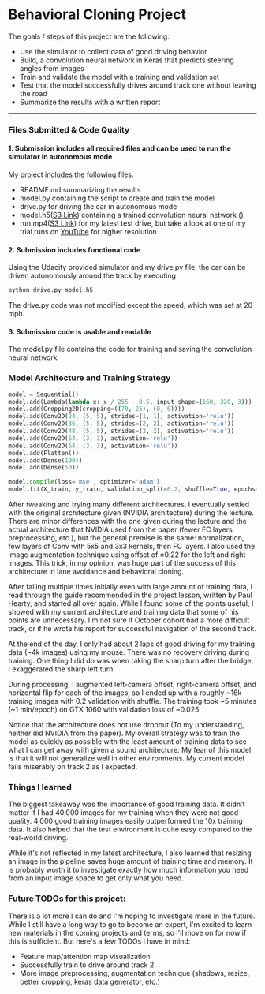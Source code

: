 # Behavioral Cloning Project

The goals / steps of this project are the following:
* Use the simulator to collect data of good driving behavior
* Build, a convolution neural network in Keras that predicts steering angles from images
* Train and validate the model with a training and validation set
* Test that the model successfully drives around track one without leaving the road
* Summarize the results with a written report

---

### Files Submitted & Code Quality

#### 1. Submission includes all required files and can be used to run the simulator in autonomous mode

My project includes the following files:
* README.md summarizing the results
* model.py containing the script to create and train the model
* drive.py for driving the car in autonomous mode
* model.h5([S3 Link]()) containing a trained convolution neural network ()
* run.mp4([S3 Link]()) for my latest test drive, but take a look at one of my trial runs on [YouTube](https://www.youtube.com/watch?v=doxtGNTfLtk) for higher resolution


#### 2. Submission includes functional code
Using the Udacity provided simulator and my drive.py file, the car can be driven autonomously around the track by executing 
```sh
python drive.py model.h5
```
The drive.py code was not modified except the speed, which was set at 20 mph. 

#### 3. Submission code is usable and readable

The model.py file contains the code for training and saving the convolution neural network

### Model Architecture and Training Strategy

```python
model = Sequential()
model.add(Lambda(lambda x: x / 255 - 0.5, input_shape=(160, 320, 3)))
model.add(Cropping2D(cropping=((70, 25), (0, 0))))
model.add(Conv2D(24, (5, 5), strides=(1, 1), activation='relu'))
model.add(Conv2D(36, (5, 5), strides=(2, 2), activation='relu'))
model.add(Conv2D(48, (5, 5), strides=(2, 2), activation='relu'))
model.add(Conv2D(64, (3, 3), activation='relu'))
model.add(Conv2D(64, (3, 3), activation='relu'))
model.add(Flatten())
model.add(Dense(100))
model.add(Dense(50))

model.compile(loss='mse', optimizer='adam')
model.fit(X_train, y_train, validation_split=0.2, shuffle=True, epochs=5, batch_size=128)
```

After tweaking and trying many different architectures, I eventually settled with the original architecture given (NVIDIA architecture) during the lecture. There are minor differences with the one given during the lecture and the actual architecture that NVIDIA used from the paper (fewer FC layers, preprocessing, etc.), but the general premise is the same: normalization, few layers of Conv with 5x5 and 3x3 kernels, then FC layers. I also used the image augmentation technique using offset of $\pm$0.22 for the left and right images. This trick, in my opinion, was huge part of the success of this architecture in lane avoidance and behavioral cloning.

After failing multiple times initially even with large amount of training data, I read through the guide recommended in the project lesson, written by Paul Hearty, and started all over again. While I found some of the points useful, I showed with my current architecture and training data that some of his points are unnecessary. I'm not sure if October cohort had a more difficult track, or if he wrote his report for successful navigation of the second track. 

At the end of the day, I only had about 2 laps of good driving for my training data (~4k images) using my mouse. There was no recovery driving during training. One thing I did do was when taking the sharp turn after the bridge, I exaggerated the sharp left turn.

During processing, I augmented left-camera offset, right-camera offset, and horizontal flip for each of the images, so I ended up with a roughly ~16k training images with 0.2 validation with shuffle. The training took ~5 minutes (~1 min/epoch) on GTX 1060 with validation loss of ~0.025. 

Notice that the architecture does not use dropout (To my understanding, neither did NVIDIA from the paper). My overall strategy was to train the model as quickly as possible with the least amount of training data to see what I can get away with given a sound architecture. My fear of this model is that it will not generalize well in other environments. My current model fails miserably on track 2 as I expected.

### Things I learned

The biggest takeaway was the importance of good training data. It didn't matter if I had 40,000 images for my training when they were not good quality. 4,000 good training images easily outperformed the 10x training data. It also helped that the test environment is quite easy compared to the real-world driving. 

While it's not reflected in my latest architecture, I also learned that resizing an image in the pipeline saves huge amount of training time and memory. It is probably worth it to investigate exactly how much information you need from an input image space to get only what you need.

### Future TODOs for this project:

There is a lot more I can do and I'm hoping to investigate more in the future. While I still have a long way to go to become an expert, I'm excited to learn new materials in the coming projects and terms, so I'll move on for now if this is sufficient. But here's a few TODOs I have in mind:

* Feature map/attention map visualization
* Successfully train to drive around track 2
* More image preprocessing, augmentation technique (shadows, resize, better cropping, keras data generator, etc.)